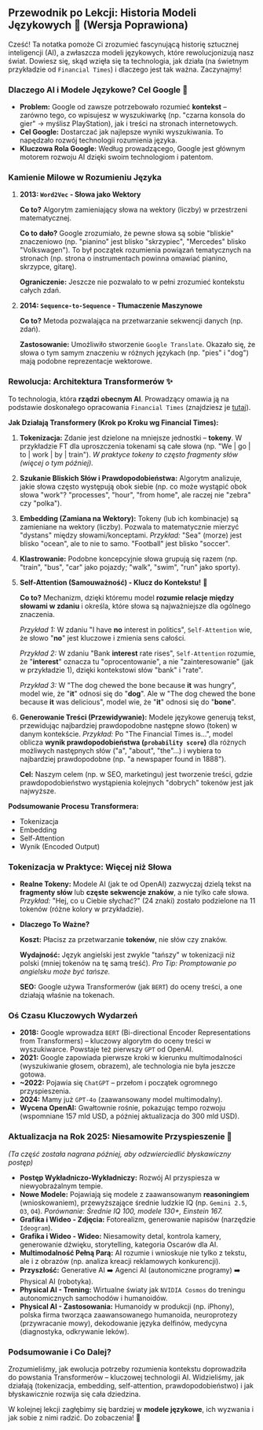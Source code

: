 ## Przewodnik po Lekcji: Historia Modeli Językowych 🧠 (Wersja Poprawiona)

Cześć! Ta notatka pomoże Ci zrozumieć fascynującą historię sztucznej inteligencji (AI), a zwłaszcza modeli językowych, które rewolucjonizują nasz świat. Dowiesz się, skąd wzięła się ta technologia, jak działa (na świetnym przykładzie od `Financial Times`) i dlaczego jest tak ważna. Zaczynajmy!

### Dlaczego AI i Modele Językowe? Cel Google 🎯

-   **Problem:** Google od zawsze potrzebowało rozumieć **kontekst** – zarówno tego, co wpisujesz w wyszukiwarkę (np. "czarna konsola do gier" -> myślisz PlayStation), jak i treści na stronach internetowych.
-   **Cel Google:** Dostarczać jak najlepsze wyniki wyszukiwania. To napędzało rozwój technologii rozumienia języka.
-   **Kluczowa Rola Google:** Według prowadzącego, Google jest głównym motorem rozwoju AI dzięki swoim technologiom i patentom.

### Kamienie Milowe w Rozumieniu Języka

1.  **2013: `Word2Vec` - Słowa jako Wektory**

    **Co to?** Algorytm zamieniający słowa na wektory (liczby) w przestrzeni matematycznej.

    **Co to dało?** Google zrozumiało, że pewne słowa są sobie "bliskie" znaczeniowo (np. "pianino" jest blisko "skrzypiec", "Mercedes" blisko "Volkswagen"). To był początek rozumienia powiązań tematycznych na stronach (np. strona o instrumentach powinna omawiać pianino, skrzypce, gitarę).

    **Ograniczenie:** Jeszcze nie pozwalało to w pełni zrozumieć kontekstu całych zdań.

2.  **2014: `Sequence-to-Sequence` - Tłumaczenie Maszynowe**

    **Co to?** Metoda pozwalająca na przetwarzanie sekwencji danych (np. zdań).

    **Zastosowanie:** Umożliwiło stworzenie `Google Translate`. Okazało się, że słowa o tym samym znaczeniu w różnych językach (np. "pies" i "dog") mają podobne reprezentacje wektorowe.

### Rewolucja: Architektura Transformerów ✨

To technologia, która **rządzi obecnym AI**. Prowadzący omawia ją na podstawie doskonałego opracowania `Financial Times` (znajdziesz je [tutaj](https://ig.ft.com/ai-explained/)).

**Jak Działają Transformery (Krok po Kroku wg Financial Times):**

1.  **Tokenizacja:** Zdanie jest dzielone na mniejsze jednostki – **tokeny**. W przykładzie FT dla uproszczenia tokenami są całe słowa (np. "We | go | to | work | by | train"). *W praktyce tokeny to często fragmenty słów (więcej o tym później).*

2.  **Szukanie Bliskich Słów i Prawdopodobieństwa:** Algorytm analizuje, jakie słowa często występują obok siebie (np. co może wystąpić obok słowa "work"? "processes", "hour", "from home", ale raczej nie "zebra" czy "polka").

3.  **Embedding (Zamiana na Wektory):** Tokeny (lub ich kombinacje) są zamieniane na wektory (liczby). Pozwala to matematycznie mierzyć "dystans" między słowami/konceptami.
    *Przykład:* "Sea" (morze) jest blisko "ocean", ale to nie to samo. "Football" jest blisko "soccer".

4.  **Klastrowanie:** Podobne koncepcyjnie słowa grupują się razem (np. "train", "bus", "car" jako pojazdy; "walk", "swim", "run" jako sporty).

5.  **Self-Attention (Samouważność) - Klucz do Kontekstu!** 🧠

    **Co to?** Mechanizm, dzięki któremu model **rozumie relacje między słowami w zdaniu** i określa, które słowa są najważniejsze dla ogólnego znaczenia.

    *Przykład 1:* W zdaniu "I have **no** interest in politics", `Self-Attention` wie, że słowo "**no**" jest kluczowe i zmienia sens całości.

    *Przykład 2:* W zdaniu "Bank **interest** rate rises", `Self-Attention` rozumie, że "**interest**" oznacza tu "oprocentowanie", a nie "zainteresowanie" (jak w przykładzie 1), dzięki kontekstowi słów "bank" i "rate".

    *Przykład 3:* W "The dog chewed the bone because **it** was hungry", model wie, że "**it**" odnosi się do "**dog**". Ale w "The dog chewed the bone because **it** was delicious", model wie, że "**it**" odnosi się do "**bone**".

6.  **Generowanie Treści (Przewidywanie):** Modele językowe generują tekst, przewidując najbardziej prawdopodobne następne słowo (token) w danym kontekście.
    *Przykład:* Po "The Financial Times is...", model oblicza **wynik prawdopodobieństwa (`probability score`)** dla różnych możliwych następnych słów ("a", "about", "the"...) i wybiera to najbardziej prawdopodobne (np. "a newspaper found in 1888").

    **Cel:** Naszym celem (np. w SEO, marketingu) jest tworzenie treści, gdzie prawdopodobieństwo wystąpienia kolejnych "dobrych" tokenów jest jak najwyższe.

**Podsumowanie Procesu Transformera:**
-   Tokenizacja
-   Embedding
-   Self-Attention
-   Wynik (Encoded Output)

### Tokenizacja w Praktyce: Więcej niż Słowa

-   **Realne Tokeny:** Modele AI (jak te od OpenAI) zazwyczaj dzielą tekst na **fragmenty słów** lub **częste sekwencje znaków**, a nie tylko całe słowa.
    *Przykład:* "Hej, co u Ciebie słychać?" (24 znaki) zostało podzielone na 11 tokenów (różne kolory w przykładzie).

-   **Dlaczego To Ważne?**

    **Koszt:** Płacisz za przetwarzanie **tokenów**, nie słów czy znaków.

    **Wydajność:** Język angielski jest zwykle "tańszy" w tokenizacji niż polski (mniej tokenów na tę samą treść). *Pro Tip: Promptowanie po angielsku może być tańsze.*

    **SEO:** Google używa Transformerów (jak `BERT`) do oceny treści, a one działają właśnie na tokenach.

### Oś Czasu Kluczowych Wydarzeń

-   **2018:** Google wprowadza `BERT` (Bi-directional Encoder Representations from Transformers) – kluczowy algorytm do oceny treści w wyszukiwarce. Powstaje też pierwszy `GPT` od OpenAI.
-   **2021:** Google zapowiada pierwsze kroki w kierunku multimodalności (wyszukiwanie głosem, obrazem), ale technologia nie była jeszcze gotowa.
-   **~2022:** Pojawia się `ChatGPT` – przełom i początek ogromnego przyspieszenia.
-   **2024:** Mamy już `GPT-4o` (zaawansowany model multimodalny).
-   **Wycena OpenAI:** Gwałtownie rośnie, pokazując tempo rozwoju (wspomniane 157 mld USD, a później aktualizacja do 300 mld USD).

### Aktualizacja na Rok 2025: Niesamowite Przyspieszenie 🚀

*(Ta część została nagrana później, aby odzwierciedlić błyskawiczny postęp)*

-   **Postęp Wykładniczo-Wykładniczy:** Rozwój AI przyspiesza w niewyobrażalnym tempie.
-   **Nowe Modele:** Pojawiają się modele z zaawansowanym **reasoningiem** (wnioskowaniem), przewyższające średnie ludzkie IQ (np. `Gemini 2.5`, `O3`, `O4`). *Porównanie: Średnie IQ 100, modele 130+, Einstein 167.*
-   **Grafika i Wideo - Zdjęcia:** Fotorealizm, generowanie napisów (narzędzie `Ideogram`).
-   **Grafika i Wideo - Wideo:** Niesamowity detal, kontrola kamery, generowanie dźwięku, storytelling, kategoria Oscarów dla AI.
-   **Multimodalność Pełną Parą:** AI rozumie i wnioskuje nie tylko z tekstu, ale i z obrazów (np. analiza kreacji reklamowych konkurencji).
-   **Przyszłość:** Generative AI ➡️ Agenci AI (autonomiczne programy) ➡️ Physical AI (robotyka).
-   **Physical AI - Trening:** Wirtualne światy jak `NVIDIA Cosmos` do treningu autonomicznych samochodów i humanoidów.
-   **Physical AI - Zastosowania:** Humanoidy w produkcji (np. iPhony), polska firma tworząca zaawansowanego humanoida, neuroprotezy (przywracanie mowy), dekodowanie języka delfinów, medycyna (diagnostyka, odkrywanie leków).

### Podsumowanie i Co Dalej?

Zrozumieliśmy, jak ewolucja potrzeby rozumienia kontekstu doprowadziła do powstania Transformerów – kluczowej technologii AI. Widzieliśmy, jak działają (tokenizacja, embedding, self-attention, prawdopodobieństwo) i jak błyskawicznie rozwija się cała dziedzina.

W kolejnej lekcji zagłębimy się bardziej w **modele językowe**, ich wyzwania i jak sobie z nimi radzić. Do zobaczenia! 👋 